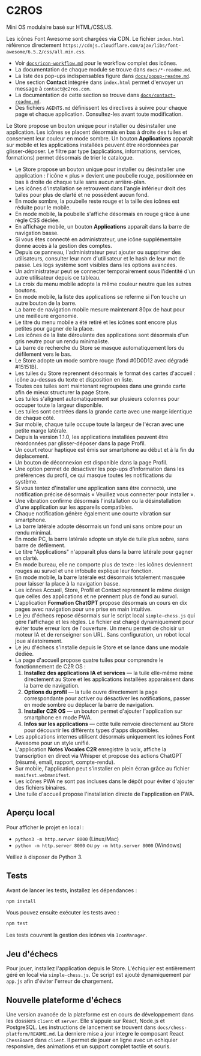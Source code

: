 # C2ROS

Mini OS modulaire basé sur HTML/CSS/JS.

Les icônes Font Awesome sont chargées via CDN. Le fichier `index.html` référence directement `https://cdnjs.cloudflare.com/ajax/libs/font-awesome/6.5.2/css/all.min.css`.

- Voir [`docs/icon-workflow.md`](docs/icon-workflow.md) pour le workflow complet des icônes.
- La documentation de chaque module se trouve dans `docs/*-readme.md`.
- La liste des pop-ups indispensables figure dans [`docs/popup-readme.md`](docs/popup-readme.md).
- Une section **Contact** intégrée dans `index.html` permet d'envoyer un message à `contact@c2ros.com`.
- La documentation de cette section se trouve dans [`docs/contact-readme.md`](docs/contact-readme.md).
- Des fichiers `AGENTS.md` définissent les directives à suivre pour chaque page et chaque application. Consultez-les avant toute modification.


Le Store propose un bouton unique pour installer ou désinstaller une application. Les icônes se placent désormais en bas à droite des tuiles et conservent leur couleur en mode sombre. Un bouton **Applications** apparaît sur mobile et les applications installées peuvent être réordonnées par glisser-déposer. Le filtre par type (applications, informations, services, formations) permet désormais de trier le catalogue.

- Le Store propose un bouton unique pour installer ou désinstaller une application : l'icône « plus » devient une poubelle rouge, positionnée en bas à droite de chaque tuile sans aucun arrière-plan.
- Les icônes d'installation se retrouvent dans l'angle inférieur droit des tuiles pour plus de clarté et ne possèdent aucun fond.
- En mode sombre, la poubelle reste rouge et la taille des icônes est réduite pour le mobile.
- En mode mobile, la poubelle s'affiche désormais en rouge grâce à une règle CSS dédiée.
- En affichage mobile, un bouton **Applications** apparaît dans la barre de navigation basse.
- Si vous êtes connecté en administrateur, une icône supplémentaire donne accès à la gestion des comptes.
- Depuis ce panneau, l'administrateur peut ajouter ou supprimer des utilisateurs, consulter leur nom d'utilisateur et le hash de leur mot de passe. Les logs système sont visibles dans les options avancées.
- Un administrateur peut se connecter temporairement sous l'identité d'un autre utilisateur depuis ce tableau.
- La croix du menu mobile adopte la même couleur neutre que les autres boutons.
- En mode mobile, la liste des applications se referme si l'on touche un autre bouton de la barre.
- La barre de navigation mobile mesure maintenant 80px de haut pour une meilleure ergonomie.
- Le titre du menu mobile a été retiré et les icônes sont encore plus petites pour gagner de la place.
- Les icônes de la liste déroulante des applications sont désormais d'un gris neutre pour un rendu minimaliste.
- La barre de recherche du Store se masque automatiquement lors du défilement vers le bas.
- Le Store adopte un mode sombre rouge (fond #0D0D12 avec dégradé #15151B).
- Les tuiles du Store reprennent désormais le format des cartes d'accueil : icône au-dessus du texte et disposition en liste.
- Toutes ces tuiles sont maintenant regroupées dans une grande carte afin de mieux structurer la page Store.
- Les tuiles s'alignent automatiquement sur plusieurs colonnes pour occuper toute la largeur disponible.
- Les tuiles sont centrées dans la grande carte avec une marge identique de chaque côté.
- Sur mobile, chaque tuile occupe toute la largeur de l'écran avec une petite marge latérale.
- Depuis la version 1.1.0, les applications installées peuvent être réordonnées par glisser-déposer dans la page Profil.
- Un court retour haptique est émis sur smartphone au début et à la fin du déplacement.
- Un bouton de déconnexion est disponible dans la page Profil.
- Une option permet de désactiver les pop-ups d'information dans les préférences du profil, ce qui masque toutes les notifications du système.
- Si vous tentez d'installer une application sans être connecté, une notification précise désormais « Veuillez vous connecter pour installer ».
- Une vibration confirme désormais l'installation ou la désinstallation d'une application sur les appareils compatibles.
- Chaque notification génère également une courte vibration sur smartphone.
- La barre latérale adopte désormais un fond uni sans ombre pour un rendu minimal.
- En mode PC, la barre latérale adopte un style de tuile plus sobre, sans barre de défilement.
- Le titre "Applications" n'apparaît plus dans la barre latérale pour gagner en clarté.
- En mode bureau, elle ne comporte plus de texte : les icônes deviennent rouges au survol et une infobulle explique leur fonction.
- En mode mobile, la barre latérale est désormais totalement masquée pour laisser la place à la navigation basse.
- Les icônes Accueil, Store, Profil et Contact reprennent le même design que celles des applications et ne prennent plus de fond au survol.
- L'application **Formation ChatGPT** propose désormais un cours en dix pages avec navigation pour une prise en main intuitive.
 - Le jeu d'échecs repose désormais sur le script local `simple-chess.js` qui gère l'affichage et les règles. Le fichier est chargé dynamiquement pour éviter toute erreur lors de l'ouverture. Un menu permet de choisir un moteur IA et de renseigner son URL. Sans configuration, un robot local joue aléatoirement.
 - Le jeu d'échecs s'installe depuis le Store et se lance dans une modale dédiée.
- La page d'accueil propose quatre tuiles pour comprendre le fonctionnement de C2R OS :
  1. **Installez des applications IA et services** — la tuile elle-même mène directement au Store et les applications installées apparaissent dans la barre de navigation.
  2. **Options du profil** — la tuile ouvre directement la page correspondante pour activer ou désactiver les notifications, passer en mode sombre ou déplacer la barre de navigation.
  3. **Installer C2R OS** — un bouton permet d'ajouter l'application sur smartphone en mode PWA.
  4. **Infos sur les applications** — cette tuile renvoie directement au Store pour découvrir les différents types d'apps disponibles.
- Les applications internes utilisent désormais uniquement les icônes Font Awesome pour un style unifié.
- L'application **Notes Vocales C2R** enregistre la voix, affiche la transcription en direct via Whisper et propose des actions ChatGPT (résumé, email, rapport, compte-rendu).
- Sur mobile, l'application peut s'installer en plein écran grâce au fichier `manifest.webmanifest`.
- Les icônes PWA ne sont pas incluses dans le dépôt pour éviter d'ajouter des fichiers binaires.
- Une tuile d'accueil propose l'installation directe de l'application en PWA.

## Aperçu local

Pour afficher le projet en local :

- `python3 -m http.server 8000` (Linux/Mac)
- `python -m http.server 8000` ou `py -m http.server 8000` (Windows)

Veillez à disposer de Python 3.

## Tests

Avant de lancer les tests, installez les dépendances :

```bash
npm install
```

Vous pouvez ensuite exécuter les tests avec :

```bash
npm test
```

Les tests couvrent la gestion des icônes via `IconManager`.


## Jeu d'échecs

Pour jouer, installez l'application depuis le Store. L'échiquier est entièrement géré en local via `simple-chess.js`. Ce script est ajouté dynamiquement par `app.js` afin d'éviter l'erreur de chargement.

## Nouvelle plateforme d'échecs

Une version avancée de la plateforme est en cours de développement dans les dossiers `client` et `server`. Elle s'appuie sur React, Node.js et PostgreSQL. Les instructions de lancement se trouvent dans `docs/chess-platform/README.md`.
La derniere mise a jour integre le composant React `ChessBoard` dans `client`. Il permet de jouer en ligne avec un echiquier responsive, des animations et un support complet tactile et souris.
